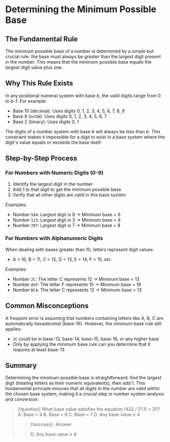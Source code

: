 # Determining the Minimum Possible Base

## The Fundamental Rule

The minimum possible base of a number is determined by a simple but crucial rule: the base must always be greater than the largest digit present in the number. This means that the minimum possible base equals the largest digit value plus one.

## Why This Rule Exists

In any positional numeral system with base *b*, the valid digits range from 0 to *b-1*. For example:

- Base 10 (decimal): Uses digits 0, 1, 2, 3, 4, 5, 6, 7, 8, 9
- Base 8 (octal): Uses digits 0, 1, 2, 3, 4, 5, 6, 7
- Base 2 (binary): Uses digits 0, 1

The digits of a number system with base *b* will always be less than *b*. This constraint makes it impossible for a digit to exist in a base system where the digit's value equals or exceeds the base itself.

## Step-by-Step Process

### For Numbers with Numeric Digits (0-9)

1. Identify the largest digit in the number
2. Add 1 to that digit to get the minimum possible base
3. Verify that all other digits are valid in this base system

Examples:
- Number `584`: Largest digit is 8 → Minimum base = 9
- Number `123`: Largest digit is 3 → Minimum base = 4
- Number `707`: Largest digit is 7 → Minimum base = 8

### For Numbers with Alphanumeric Digits

When dealing with bases greater than 10, letters represent digit values:
- A = 10, B = 11, C = 12, D = 13, E = 14, F = 15, etc.

Examples:
- Number `2C`: The letter C represents 12 → Minimum base = 13
- Number `A5F`: The letter F represents 15 → Minimum base = 16
- Number `BCA`: The letter C represents 12 → Minimum base = 13

## Common Misconceptions

A frequent error is assuming that numbers containing letters like A, B, C are automatically hexadecimal (base-16). However, the minimum base rule still applies:
- `2C` could be in base-13, base-14, base-15, base-16, or any higher base
- Only by applying the minimum base rule can you determine that it requires at least base-13

## Summary

Determining the minimum possible base is straightforward: find the largest digit (treating letters as their numeric equivalents), then add 1. This fundamental principle ensures that all digits in the number are valid within the chosen base system, making it a crucial step in number system analysis and conversion.


>[!question] What base value satisfies the equation (422 / 21.1) = 20?
>A. Base = 4
>B. Base = 6
>C. Base = 7
>D. Any base value ≥ 4
>>[!success]- Answer
>>
>>D. Any base value ≥ 4

